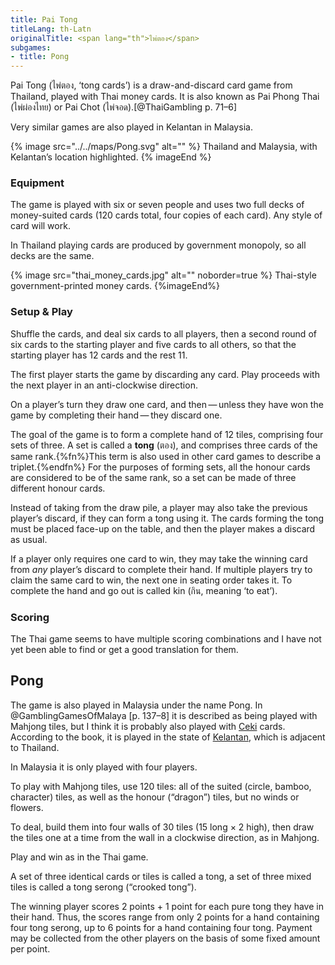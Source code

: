 ```yaml
---
title: Pai Tong
titleLang: th-Latn
originalTitle: <span lang="th">ไพ่ตอง</span>
subgames:
- title: Pong
---
```


<span class="noun" lang="th-Latn">Pai Tong</span> (<span
lang="th">ไพ่ตอง</span>, ‘<span lang="th-Latn">tong</span> cards’) is a
draw-and-discard card game from Thailand, played with Thai money cards. It is
also known as <span class="noun" lang="th-Latn">Pai Phong Thai</span> (<span
lang="th">ไพ่ผ่องไทย</span>) or <span class="noun" lang="th-Latn">Pai
Chot</span> (<span lang="th">ไพ่จอด</span>).[@ThaiGambling p. 71–6]

Very similar games are also played in Kelantan in Malaysia.

<!-- excerpt -->

{% image src="../../maps/Pong.svg" alt="" %}
Thailand and Malaysia, with Kelantan’s location highlighted.
{% imageEnd %}

### Equipment

The game is played with six or seven people and uses two full decks of
money-suited cards (120 cards total, four copies of each card). Any style of
card will work.

In Thailand playing cards are produced by government monopoly, so all decks are
the same.

{% image src="thai_money_cards.jpg" alt="" noborder=true %}
Thai-style government-printed money cards.
{%imageEnd%}

### Setup & Play

Shuffle the cards, and deal six cards to all players, then a second round of six
cards to the starting player and five cards to all others, so that the starting
player has 12 cards and the rest 11.

The first player starts the game by discarding any card. Play proceeds with the
next player in an anti-clockwise direction.

On a player’s turn they draw one card, and then — unless they have won the
game by completing their hand — they discard one. 

The goal of the game is to form a complete hand of 12 tiles, comprising four
sets of three. A set is called a **<span lang="th-Latn">tong</span>** (<span
lang="th">ตอง</span>), and comprises three cards of the same rank.{%fn%}This
term is also used in other card games to describe a triplet.{%endfn%} For the
purposes of forming sets, all the honour cards are considered to be of the same
rank, so a set can be made of three different honour cards.

Instead of taking from the draw pile, a player may also take the previous
player’s discard, if they can form a <span lang="th-Latn">tong</span> using it.
The cards forming the <span lang="th-Latn">tong</span> must be placed face-up on
the table, and then the player makes a discard as usual.
 
If a player only requires one card to win, they may take the winning card from
*any* player’s discard to complete their hand. If multiple players try to claim
the same card to win, the next one in seating order takes it. To complete the
hand and go out is called <span lang="th-Latn">kin</span> (<span
lang="th">กิน</span>, meaning ‘to eat’).

### Scoring

The Thai game seems to have multiple scoring combinations and I have not yet been
able to find or get a good translation for them.

## Pong

The game is also played in Malaysia under the name <span class="noun"
lang="ms">Pong</span>. In @GamblingGamesOfMalaya [p. 137–8] it is described as
being played with Mahjong tiles, but I think it is probably also played with
[Ceki](/articles/cards/ceki/) cards. According to the book, it is played in the
state of [Kelantan](https://en.wikipedia.org/wiki/Kelantan), which is adjacent
to Thailand.

In Malaysia it is only played with four players.

To play with Mahjong tiles, use 120 tiles: all of the suited (circle, bamboo,
character) tiles, as well as the honour (“dragon”) tiles, but no winds or
flowers.

To deal, build them into four walls of 30 tiles (15 long × 2 high), then draw
the tiles one at a time from the wall in a clockwise direction, as in Mahjong.

Play and win as in the Thai game.

A set of three identical cards or tiles is called a <span lang="ms">tong</span>,
a set of three mixed tiles is called a <span lang="ms">tong serong</span>
(“crooked <span lang="ms">tong</span>”).

The winning player scores 2 points + 1 point for each pure <span
lang="ms">tong</span> they have in their hand. Thus, the scores range from only
2 points for a hand containing four <span lang="ms">tong serong</span>, up to 6
points for a hand containing four <span lang="ms">tong</span>. Payment may be
collected from the other players on the basis of some fixed amount per point.
